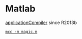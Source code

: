 # Matlab

[applicationCompiler](https://www.mathworks.com/help/compiler/applicationcompiler-app.html) since R2013b

[`mcc -m magic.m`](https://www.mathworks.com/help/compiler/mcc.html)
